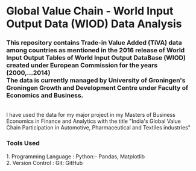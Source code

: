 # Global Value Chain - World Input Output Data (WIOD) Data Analysis
<h3> This repository 
contains Trade-in Value Added (TiVA) data among countries as mentioned in the 
2016 release of World Input Output Tables of World Input Output DataBase (WIOD) created under European Commission for the years (2000,...2014)
<br>
The data is currently managed by University of Groningen's  
Groningen Growth and Development Centre under Faculty of Economics and Business.
</h3>
<br>
I have used the data for my major project in my Masters of Business Economics in Finance and Analytics with the title "India's Global Value Chain Participation 
in Automotive, Pharmaceutical and Textiles industries"




<h3> Tools Used </h3>
1. Programming Language : Python:- Pandas, Matplotlib <br>
2. Version Control : Git: GitHub

